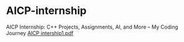 # AICP-internship
AICP Internship: C++ Projects, Assignments, AI, and More – My Coding Journey
[AICP intership1.pdf](https://github.com/AleeshaWaqar/AICP-internship/files/13328743/AICP.intership1.pdf)
